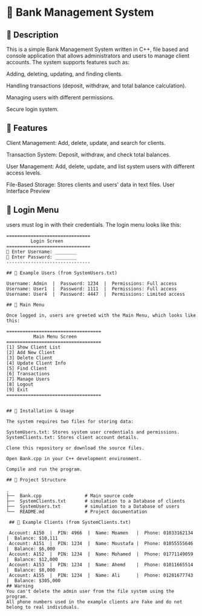 # 🏦 Bank Management System

## 📌 Description

This is a simple Bank Management System written in C++, file based and console application that allows administrators and users to manage client accounts. The system supports features such as:

 Adding, deleting, updating, and finding clients.

 Handling transactions (deposit, withdraw, and total balance calculation).

 Managing users with different permissions.

 Secure login system.

## 📌 Features

 Client Management: Add, delete, update, and search for clients.

 Transaction System: Deposit, withdraw, and check total balances.

 User Management: Add, delete, update, and list system users with different access levels.

 File-Based Storage: Stores clients and users' data in text files.
 User Interface Preview
## 📌 Login Menu

users must log in with their credentials. The login menu looks like this:
~~~
===============================
         Login Screen      
===============================
👤 Enter Username: ________
🔑 Enter Password: ________
-------------------------------

## 📌 Example Users (from SystemUsers.txt)

Username: Admin  |  Password: 1234  |  Permissions: Full access  
Username: User1  |  Password: 1111  |  Permissions: Full access  
Username: User4  |  Password: 4447  |  Permissions: Limited access  

## 📌 Main Menu

Once logged in, users are greeted with the Main Menu, which looks like this:

===================================
          Main Menu Screen
===================================
[1] Show Client List  
[2] Add New Client  
[3] Delete Client  
[4] Update Client Info  
[5] Find Client  
[6] Transactions  
[7] Manage Users  
[8] Logout  
[9] Exit  
===================================


## 📌 Installation & Usage

The system requires two files for storing data:

SystemUsers.txt: Stores system user credentials and permissions.
SystemClients.txt: Stores client account details.

Clone this repository or download the source files.

Open Bank.cpp in your C++ development environment.

Compile and run the program.

## 📌 Project Structure

.
├──  Bank.cpp                # Main source code
├──  SystemClients.txt       # simulation to a Database of clients
├──  SystemUsers.txt         # simulation to a Database of users
└──  README.md               # Project documentation

 ## 📌 Example Clients (from SystemClients.txt)

 Account: A150  |  PIN: 4966  |  Name: Moamen   |  Phone: 01033162134  |  Balance: $10,111
 Account: A151  |  PIN: 1234  |  Name: Moustafa |  Phone: 01055555646  |  Balance: $6,000
 Account: A152  |  PIN: 1234  |  Name: Mohamed  |  Phone: 01771149059  |  Balance: $12,000
 Account: A153  |  PIN: 1234  |  Name: Ahemd    |  Phone: 01011665514  |  Balance: $8,000
 Account: A155  |  PIN: 1234  |  Name: Ali      |  Phone: 01281677743  |  Balance: $305,000
## Warning
You can't delete the admin user from the file system using the program.
All phone numbers used in the example clients are Fake and do not belong to real individuals.
